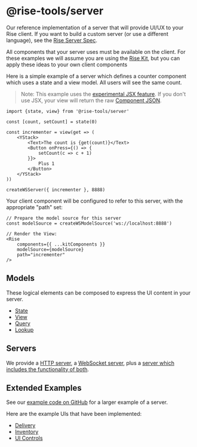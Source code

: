 # @rise-tools/server

Our reference implementation of a server that will provide UI/UX to your Rise client. If you want to build a custom server (or use a different language), see the [Rise Server Spec](/docs/server-spec).

All components that your server uses must be available on the client. For these examples we will assume you are using the [Rise Kit](/docs/kit), but you can apply these ideas to your own client components

Here is a simple example of a server which defines a counter component which uses a state and a view model. All users will see the same count.

> Note: This example uses the [experimental JSX feature](/docs/guides/jsx-setup). If you don't use JSX, your view will return the raw [Component JSON](/docs/server-spec/json-types#component).

```tsx
import {state, view} from '@rise-tools/server'

const [count, setCount] = state(0)

const incrementer = view(get => (
    <YStack>
        <Text>The count is {get(count)}</Text>
        <Button onPress={() => {
            setCount(c => c + 1)
        }}>
            Plus 1
        </Button>
    </YStack>
))

createWSServer({ incrementer }, 8888)

```

Your client component will be configured to refer to this server, with the appropriate "path" set:

```tsx
// Prepare the model source for this server
const modelSource = createWSModelSource('ws://localhost:8888')

// Render the View:
<Rise
    components={{ ...kitComponents }}
    modelSource={modelSource}
    path="incrementer"
/>
```

## Models

These logical elements can be composed to express the UI content in your server.

- [State](./models#state)
- [View](./models#view)
- [Query](./models#query)
- [Lookup](./models#lookup)

## Servers

We provide a [HTTP server](/docs/server-js/servers#http-server), a [WebSocket server](/docs/server-js/servers#websocket-server), plus a [server which includes the functionality of both](/docs/server-js/servers#combined-server).

## Extended Examples

See our [example code on GitHub](https://github.com/rise-tools/rise-tools/blob/main/example/demo/src/index.ts) for a larger example of a server.

Here are the example UIs that have been implemented:

- [Delivery](https://github.com/rise-tools/rise-tools/blob/main/example/demo/src/delivery/ui.tsx)
- [Inventory](https://github.com/rise-tools/rise-tools/blob/main/example/demo/src/inventory/ui.tsx)
- [UI Controls](https://github.com/rise-tools/rise-tools/blob/main/example/demo/src/ui-controls/ui.tsx)